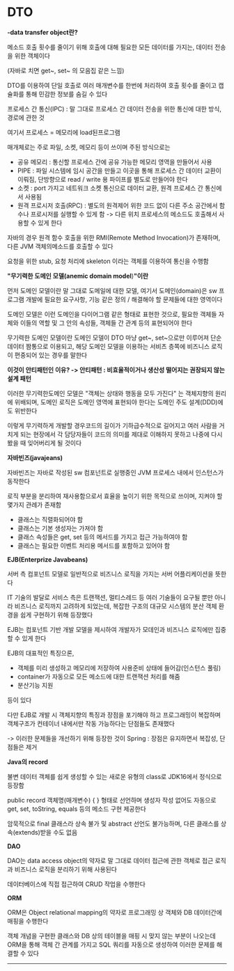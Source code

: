 # DTO

**-data transfer object란?**

메소드 호출 횟수를 줄이기 위해 호출에 대해 필요한 모든 데이터를 가지는, 데이터 전송을 위한 객체이다

(자바로 치면 get\~, set\~ 의 모음집 같은 느낌)

DTO를 이용하여 단일 호출로 여러 매개변수를 한번에 처리하여 호출 횟수를 줄이고 캡슐화를 통해 민감한 정보를 숨길 수 있다



프로세스 간 통신(IPC) : 말 그대로 프로세스 간 데이터 전송을 위한 통신에   대한 방식, 경로에 관한 것

여기서 프로세스 = 메모리에  load된프로그램

매개체로는 주로 파일, 소켓, 메모리 등이 쓰이며 주된 방식으로는

* 공유 메모리 : 통신할 프로세스 간에 공유 가능한 메모리 영역을 만들어서 사용
* PIPE : 파일 시스템에 임시 공간을 만들고 이곳을 통해 프로세스 간 데이터 교환이 이뤄짐, 단방향으로 read / write 용 파이프를 별도로 만들어야 한다
* 소켓 :  port 가지고 네트워크 소켓 통신으로 데이터 교환, 원격 프로세스 간 통신에서 사용됨
* 원격 프로시저 호출(RPC) : 별도의 원격제어 위한 코드 없이 다른 주소 공간에서 함수나 프로시저를 실행할 수 있게 함 -> 다른 위치 프로세스의 메소드도 호출해서 사용할 수 있게 한다

자바의 경우 원격 함수 호출을 위한 RMI(Remote Method Invocation)가 존재하며, 다른 JVM 객체의메소드를 호출할 수 있다

요청을 위한    stub, 요청 처리에 skeleton 이라는 객체를 이용하여 통신을 수행함



**"무기력한 도메인  모델(anemic domain model**)**"이란**

먼저 도메인 모델이란 말 그대로 도메일에 대한 모델, 여기서 도메인(domain)은 sw 프로그램 개발에 필요한 요구사항, 기능 같은 정의 / 해결해야 할 문제들에 대한 영역이다

도메인 모델은 이런 도메인을 다이어그램 같은 형태로 표현한 것으로, 필요한 객체들 자체와 이들의 역할 및 그 안의 속성들, 객체들 간 관계 등의 표현되어야 한다

무기력한 도메인 모델이란 도메인 모델이 DTO 마냥 get\~, set\~으로만 이루어져 단순 데이터 짬통으로 이용되고, 해당 도메인 모델을 이용하는 서비츠 층쪽에 비즈니스 로직이 편중되어 있는 경우를 말한다



**이것이 안티패턴인 이유? -> 안티패턴 : 비효율적이거나 생산성 떨어지는 권장되지 않는 설계 패턴**

이러한 무기력한도메인 모델은 "객체는 상태와 행동을 모두 가진다" 는 객체지향의 원리에 위배되며, 도메인 로직은 도메인 영역에 표현되야 한다는 도메인 주도 설계(DDD)에도 위반한다

이렇게 무기력하게 개발할 경우코드의 길이가 기하급수적으로 길어지고 여러 사람을 거치게 되는 현장에서 각 담당자들이 코드의 의미를 제대로 이해하지 못하고 나중에 다시 봤을 때 잊어버리게 될 것이다



**자바빈즈(javajeans)**

자바빈즈는 자바로 작성된 sw 컴포넌트로 실행중인 JVM 프로세스 내에서 인스턴스가 동작한다

로직 부분을 분리하여 재사용함으로서 효율을 높이기 위한 목적으로 쓰이며, 지켜야 할 몇가지 관례가 존재함

* 클래스는 직렬화되어야 함
* 클래스는 기본 생성자는 가져야 함
* 클래스 속성들은 get, set 등의 메서드를 가지고 접근 가능하여야 함
* 클래스는 필요한 이벤트 처리용 메서드를 포함하고 있어야 함



**EJB(Enterprize Javabeans)**

서버 측 컴포넌트 모델로 일반적으로 비즈니스 로직을 가지는 서버 어플리케이션을 뜻한다

IT 기술의 발달로 서비스 측은 트랜잭션, 멀티스레드 등 여러 기술들이 요구될 뿐만 아니라 비즈니스 로직까지 고려하게 되었는데, 복잡한 구조의 대규모 시스템의 분산 객체 환경을 쉽게 구현하기 위해 등장했다

EJB는 컴포넌트 기반 개발 모델을 제시하여 개발자가 모데인과 비즈니스 로직에만 집중할 수 있게 한다

EJB의 대표적인 특징으론,

* 객체를 미리 생성하고 메모리에 저장하여 사용준비 상태에 들어감(인스턴스 풀링)
* container가 자동으로 모든 메소드에 대한 트랜잭션 처리를 해줌
* 분산기능 지원

등이 있다

다만 EJB로 개발 시 객체지향의 특징과 장점을 포기해야 하고 프로그래밍이 복잡하며 객체구조가 컨테이너 내에서만 작동 가능하다는 단점들도 존재했다

\-> 이러한 문제들을 개선하기 위해 등장한 것이 Spring : 장점은 유지하면서 복잡성, 단점들은 제거



**Java의 record**

불변 데이터 객체를 쉽게 생성할 수 있는 새로운 유형의 class로 JDK16에서 정식으로 등장함

public record 객체명(매개변수) { } 형태로 선언하며 생성자 작성 없어도 자동으로 get, set, toString, equals 등의 메소드 구현 제공한다

암묵적으로 final 클래스라 상속 불가 및 abstract 선언도 불가능하며, 다른 클래스를 상속(extends)받을 수도 없음



**DAO**

DAO는 data access object의 약자로 말 그대로 데이터 접근에 관한 객체로 접근 로직과 비즈니스 로직을 분리하기 위해 사용된다

데이터베이스에 직접 접근하여 CRUD 작업을 수행한다



**ORM**

ORM은 Object relational mapping의 약자로 프로그래밍 상 객체와 DB 데이터간에 매핑을 수행한다

객체 개념을 구현한 클래스와 DB 상의 테이블을 매핑 시 맞지 않는 부분이 나오는데 ORM을 통해 객체 간 관계를 가지고 SQL 쿼리를 자동으로 생성하여 이러한 문제를 해결할 수 있다













****



&#x20;
